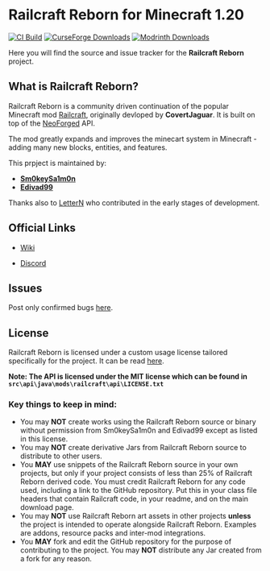 # Railcraft Reborn for Minecraft 1.20

[![CI Build](https://github.com/railcraft-reborn/railcraft/actions/workflows/build.yml/badge.svg)](https://github.com/railcraft-reborn/railcraft/actions/workflows/build.yml)
[![CurseForge Downloads](http://cf.way2muchnoise.eu/full_901491_downloads.svg)](https://www.curseforge.com/minecraft/mc-mods/railcraft-reborn)
[![Modrinth Downloads](https://img.shields.io/modrinth/dt/rO6kKst6?label=Modrinth%20Downloads)](https://modrinth.com/mod/railcraft-reborn)

Here you will find the source and issue tracker for the **Railcraft Reborn** project.

## What is Railcraft Reborn?

Railcraft Reborn is a community driven continuation of the popular Minecraft mod [Railcraft](https://github.com/Railcraft/Railcraft), originally devloped by **CovertJaguar**. It is built 
on top of the [NeoForged](https://github.com/neoforged) API.

The mod greatly expands and improves the minecart system in Minecraft - adding many new blocks, entities,
and features.

This prpject is maintained by:
- [**Sm0keySa1m0n**](https://github.com/Sm0keySa1m0n)
- [**Edivad99**](https://github.com/Edivad99)

Thanks also to [LetterN](https://github.com/LetterN) who contributed in the early stages
of development.

## Official Links

* [Wiki](https://railcraft.info/wiki)

* [Discord](https://discord.gg/VyaUt2r)

## Issues

Post only confirmed bugs [here](https://github.com/railcraft-reborn/railcraft/issues).

## License

Railcraft Reborn is licensed under a custom usage license tailored specifically for the project. It 
can be read [here](https://github.com/railcraft-reborn/railcraft/blob/1.20.x/LICENSE.md).

**Note: The API is licensed under the MIT license which can be found
in `src\api\java\mods\railcraft\api\LICENSE.txt`**

### Key things to keep in mind:

- You may **NOT** create works using the Railcraft Reborn source or binary without 
  permission from Sm0keySa1m0n and Edivad99 except as listed in this license.
- You may **NOT** create derivative Jars from Railcraft Reborn source to distribute to other users.
- You **MAY** use snippets of the Railcraft Reborn source in your own projects, but
  only if your project consists of less than 25% of Railcraft Reborn derived code.
  You must credit Railcraft Reborn for any code used, including a link to the 
  GitHub repository. Put this in your class file headers that contain Railcraft code, in your 
  readme, and on the main download page.
- You may **NOT** use Railcraft Reborn art assets in other projects **unless** the project is 
  intended to operate alongside Railcraft Reborn.
  Examples are addons, resource packs and inter-mod integrations.
- You **MAY** fork and edit the GitHub repository for the purpose of contributing to the project. You may **NOT** distribute any Jar created from a fork for any reason.
